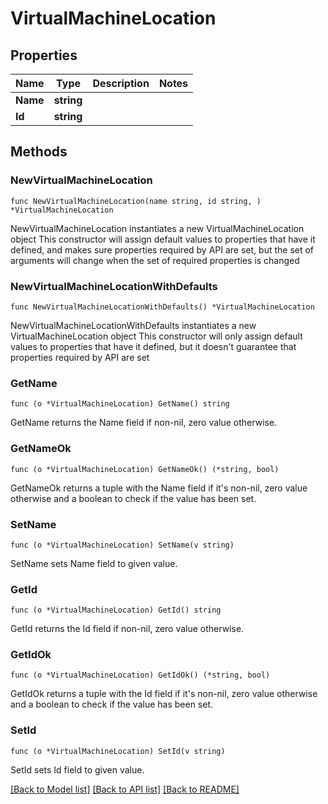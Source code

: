 # VirtualMachineLocation

## Properties

Name | Type | Description | Notes
------------ | ------------- | ------------- | -------------
**Name** | **string** |  | 
**Id** | **string** |  | 

## Methods

### NewVirtualMachineLocation

`func NewVirtualMachineLocation(name string, id string, ) *VirtualMachineLocation`

NewVirtualMachineLocation instantiates a new VirtualMachineLocation object
This constructor will assign default values to properties that have it defined,
and makes sure properties required by API are set, but the set of arguments
will change when the set of required properties is changed

### NewVirtualMachineLocationWithDefaults

`func NewVirtualMachineLocationWithDefaults() *VirtualMachineLocation`

NewVirtualMachineLocationWithDefaults instantiates a new VirtualMachineLocation object
This constructor will only assign default values to properties that have it defined,
but it doesn't guarantee that properties required by API are set

### GetName

`func (o *VirtualMachineLocation) GetName() string`

GetName returns the Name field if non-nil, zero value otherwise.

### GetNameOk

`func (o *VirtualMachineLocation) GetNameOk() (*string, bool)`

GetNameOk returns a tuple with the Name field if it's non-nil, zero value otherwise
and a boolean to check if the value has been set.

### SetName

`func (o *VirtualMachineLocation) SetName(v string)`

SetName sets Name field to given value.


### GetId

`func (o *VirtualMachineLocation) GetId() string`

GetId returns the Id field if non-nil, zero value otherwise.

### GetIdOk

`func (o *VirtualMachineLocation) GetIdOk() (*string, bool)`

GetIdOk returns a tuple with the Id field if it's non-nil, zero value otherwise
and a boolean to check if the value has been set.

### SetId

`func (o *VirtualMachineLocation) SetId(v string)`

SetId sets Id field to given value.



[[Back to Model list]](../README.md#documentation-for-models) [[Back to API list]](../README.md#documentation-for-api-endpoints) [[Back to README]](../README.md)


